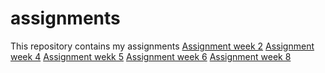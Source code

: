 # assignments
This repository contains my assignments
[Assignment week 2](https://github.com/Mimis5/ass/blob/master/Assignment_week_2stacy26titch%20(1).ipynb)
[Assignment week 4](https://github.com/Mimis5/ass/blob/master/Assignment_week_4%20(1).ipynb)
[Assignment wekk 5](https://github.com/Mimis5/assignments/blob/master/Assignment_week_5%20(1).ipynb)
[Assignment week 6](https://github.com/Mimis5/assignments/blob/master/assignment4-1.ipynb)
[Assignment week 8](https://github.com/Mimis5/assignments/blob/master/assignment5%20(1).ipynb)
